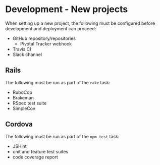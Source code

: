 # Development - New projects

When setting up a new project, the following must be configured before
development and deployment can proceed:

* GitHub repository/repositories
  * Pivotal Tracker webhook
* Travis CI
* Slack channel

## Rails

The following must be run as part of the `rake` task:

* RuboCop
* Brakeman
* RSpec test suite
* SimpleCov

## Cordova

The following must be run as part of the `npm test` task:

* JSHint
* unit and feature test suites
* code coverage report
